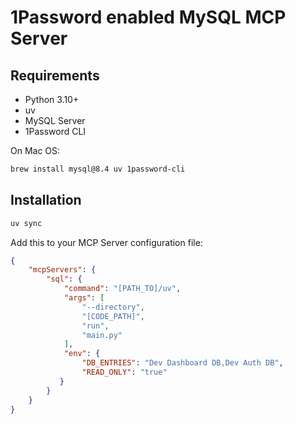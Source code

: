 # 1Password enabled MySQL MCP Server

## Requirements

- Python 3.10+
- uv
- MySQL Server
- 1Password CLI


On Mac OS:

```bash
brew install mysql@8.4 uv 1password-cli
```

## Installation

```bash
uv sync
```

Add this to your MCP Server configuration file:

```json
{
    "mcpServers": {
        "sql": {
            "command": "[PATH_TO]/uv",
            "args": [
                "--directory",
                "[CODE_PATH]",
                "run",
                "main.py"
            ],
            "env": {
                "DB_ENTRIES": "Dev Dashboard DB,Dev Auth DB",
                "READ_ONLY": "true"
           }
        }
    }
}
```

